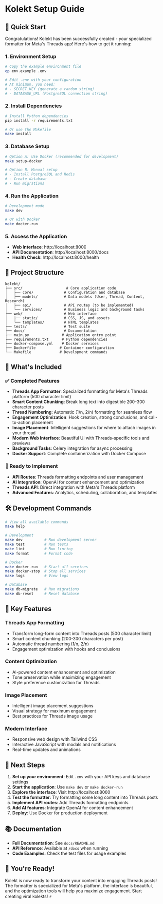 # Kolekt Setup Guide

## 🚀 Quick Start

Congratulations! Kolekt has been successfully created - your specialized formatter for Meta's Threads app! Here's how to get it running:

### 1. Environment Setup
```bash
# Copy the example environment file
cp env.example .env

# Edit .env with your configuration
# At minimum, you need:
# - SECRET_KEY (generate a random string)
# - DATABASE_URL (PostgreSQL connection string)
```

### 2. Install Dependencies
```bash
# Install Python dependencies
pip install -r requirements.txt

# Or use the Makefile
make install
```

### 3. Database Setup
```bash
# Option A: Use Docker (recommended for development)
make setup-docker

# Option B: Manual setup
# - Install PostgreSQL and Redis
# - Create database
# - Run migrations
```

### 4. Run the Application
```bash
# Development mode
make dev

# Or with Docker
make docker-run
```

### 5. Access the Application
- **Web Interface**: http://localhost:8000
- **API Documentation**: http://localhost:8000/docs
- **Health Check**: http://localhost:8000/health

## 📁 Project Structure

```
kolekt/
├── src/                    # Core application code
│   ├── core/              # Configuration and database
│   ├── models/            # Data models (User, Thread, Content, Research)
│   ├── api/               # API routes (to be implemented)
│   └── services/          # Business logic and background tasks
├── web/                   # Web interface
│   ├── static/            # CSS, JS, and assets
│   └── templates/         # HTML templates
├── tests/                 # Test suite
├── docs/                  # Documentation
├── main.py               # Application entry point
├── requirements.txt      # Python dependencies
├── docker-compose.yml    # Docker services
├── Dockerfile           # Container configuration
└── Makefile             # Development commands
```

## 🎯 What's Included

### ✅ Completed Features
- **Threads App Formatter**: Specialized formatting for Meta's Threads platform (500 character limit)
- **Smart Content Chunking**: Break long text into digestible 200-300 character posts
- **Thread Numbering**: Automatic (1/n, 2/n) formatting for seamless flow
- **Engagement Optimization**: Hook creation, strong conclusions, and call-to-action placement
- **Image Placement**: Intelligent suggestions for where to attach images in your thread
- **Modern Web Interface**: Beautiful UI with Threads-specific tools and previews
- **Background Tasks**: Celery integration for async processing
- **Docker Support**: Complete containerization with Docker Compose

### 🔧 Ready to Implement
- **API Routes**: Threads formatting endpoints and user management
- **AI Integration**: OpenAI for content enhancement and optimization
- **Threads API**: Direct integration with Meta's Threads platform
- **Advanced Features**: Analytics, scheduling, collaboration, and templates

## 🛠 Development Commands

```bash
# View all available commands
make help

# Development
make dev          # Run development server
make test         # Run tests
make lint         # Run linting
make format       # Format code

# Docker
make docker-run   # Start all services
make docker-stop  # Stop all services
make logs         # View logs

# Database
make db-migrate   # Run migrations
make db-reset     # Reset database
```

## 🔑 Key Features

### Threads App Formatting
- Transform long-form content into Threads posts (500 character limit)
- Smart content chunking (200-300 characters per post)
- Automatic thread numbering (1/n, 2/n)
- Engagement optimization with hooks and conclusions

### Content Optimization
- AI-powered content enhancement and optimization
- Tone preservation while maximizing engagement
- Style preference customization for Threads

### Image Placement
- Intelligent image placement suggestions
- Visual strategy for maximum engagement
- Best practices for Threads image usage

### Modern Interface
- Responsive web design with Tailwind CSS
- Interactive JavaScript with modals and notifications
- Real-time updates and animations

## 🚀 Next Steps

1. **Set up your environment**: Edit `.env` with your API keys and database settings
2. **Start the application**: Use `make dev` or `make docker-run`
3. **Explore the interface**: Visit http://localhost:8000
4. **Test the formatter**: Try formatting some long content into Threads posts
5. **Implement API routes**: Add Threads formatting endpoints
6. **Add AI features**: Integrate OpenAI for content enhancement
7. **Deploy**: Use Docker for production deployment

## 📚 Documentation

- **Full Documentation**: See `docs/README.md`
- **API Reference**: Available at `/docs` when running
- **Code Examples**: Check the test files for usage examples

## 🎉 You're Ready!

Kolekt is now ready to transform your content into engaging Threads posts! The formatter is specialized for Meta's platform, the interface is beautiful, and the optimization tools will help you maximize engagement. Start creating viral kolekts! ⚡
